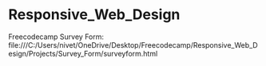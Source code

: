# Responsive_Web_Design
Freecodecamp 
Survey Form: file:///C:/Users/nivet/OneDrive/Desktop/Freecodecamp/Responsive_Web_Design/Projects/Survey_Form/surveyform.html

